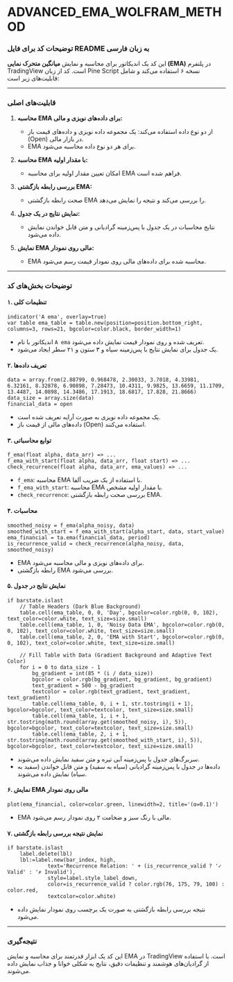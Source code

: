 # ADVANCED_EMA_WOLFRAM_METHOD
### **توضیحات کد برای فایل README به زبان فارسی**

این کد یک اندیکاتور برای محاسبه و نمایش **میانگین متحرک نمایی (EMA)** در پلتفرم TradingView است. کد از زبان Pine Script نسخه ۶ استفاده می‌کند و شامل قابلیت‌های زیر است:

---

### **قابلیت‌های اصلی**
1. **محاسبه EMA برای داده‌های نویزی و مالی:**
   - از دو نوع داده استفاده می‌کند: یک مجموعه داده نویزی و داده‌های قیمت باز (Open) در بازار مالی.
   - EMA برای هر دو نوع داده محاسبه می‌شود.

2. **محاسبه EMA با مقدار اولیه:**
   - امکان تعیین مقدار اولیه برای محاسبه EMA فراهم شده است.

3. **بررسی رابطه بازگشتی EMA:**
   - صحت رابطه بازگشتی EMA را بررسی می‌کند و نتیجه را نمایش می‌دهد.

4. **نمایش نتایج در یک جدول:**
   - نتایج محاسبات در یک جدول با پس‌زمینه گرادیانی و متن قابل خواندن نمایش داده می‌شود.

5. **نمایش EMA مالی روی نمودار:**
   - EMA محاسبه شده برای داده‌های مالی روی نمودار قیمت رسم می‌شود.

---

### **توضیحات بخش‌های کد**

#### **۱. تنظیمات کلی**
```pinescript
indicator('A ema', overlay=true)
var table ema_table = table.new(position=position.bottom_right, columns=3, rows=21, bgcolor=color.black, border_width=1)
```
- اندیکاتور با نام `A ema` تعریف شده و روی نمودار قیمت نمایش داده می‌شود.
- یک جدول برای نمایش نتایج با پس‌زمینه سیاه و ۳ ستون و ۲۱ سطر ایجاد می‌شود.

#### **۲. تعریف داده‌ها**
```pinescript
data = array.from(2.88799, 0.968478, 2.30033, 3.7018, 4.33981, 6.32161, 8.32878, 6.90898, 7.28473, 10.4311, 9.9825, 13.6659, 11.1709, 13.4487, 14.0898, 14.3486, 17.1913, 18.6817, 17.828, 21.8666)
data_size = array.size(data)
financial_data = open
```
- یک مجموعه داده نویزی به صورت آرایه تعریف شده است.
- داده‌های مالی از قیمت باز (Open) استفاده می‌کنند.

#### **۳. توابع محاسباتی**
```pinescript
f_ema(float alpha, data_arr) => ...
f_ema_with_start(float alpha, data_arr, float start) => ...
check_recurrence(float alpha, data_arr, ema_values) => ...
```
- `f_ema`: محاسبه EMA با استفاده از یک ضریب آلفا.
- `f_ema_with_start`: محاسبه EMA با مقدار اولیه مشخص.
- `check_recurrence`: بررسی صحت رابطه بازگشتی EMA.

#### **۴. محاسبات**
```pinescript
smoothed_noisy = f_ema(alpha_noisy, data)
smoothed_with_start = f_ema_with_start(alpha_start, data, start_value)
ema_financial = ta.ema(financial_data, period)
is_recurrence_valid = check_recurrence(alpha_noisy, data, smoothed_noisy)
```
- EMA برای داده‌های نویزی و مالی محاسبه می‌شود.
- رابطه بازگشتی EMA بررسی می‌شود.

#### **۵. نمایش نتایج در جدول**
```pinescript
if barstate.islast
    // Table Headers (Dark Blue Background)
    table.cell(ema_table, 0, 0, 'Day', bgcolor=color.rgb(0, 0, 102), text_color=color.white, text_size=size.small)
    table.cell(ema_table, 1, 0, 'Noisy Data EMA', bgcolor=color.rgb(0, 0, 102), text_color=color.white, text_size=size.small)
    table.cell(ema_table, 2, 0, 'EMA with Start', bgcolor=color.rgb(0, 0, 102), text_color=color.white, text_size=size.small)

    // Fill Table with Data (Gradient Background and Adaptive Text Color)
    for i = 0 to data_size - 1
        bg_gradient = int(85 * (i / data_size))
        bgcolor = color.rgb(bg_gradient, bg_gradient, bg_gradient)
        text_gradient = 500 - bg_gradient
        textcolor = color.rgb(text_gradient, text_gradient, text_gradient)
        table.cell(ema_table, 0, i + 1, str.tostring(i + 1), bgcolor=bgcolor, text_color=textcolor, text_size=size.small)
        table.cell(ema_table, 1, i + 1, str.tostring(math.round(array.get(smoothed_noisy, i), 5)), bgcolor=bgcolor, text_color=textcolor, text_size=size.small)
        table.cell(ema_table, 2, i + 1, str.tostring(math.round(array.get(smoothed_with_start, i), 5)), bgcolor=bgcolor, text_color=textcolor, text_size=size.small)
```
- سربرگ‌های جدول با پس‌زمینه آبی تیره و متن سفید نمایش داده می‌شوند.
- داده‌ها در جدول با پس‌زمینه گرادیانی (سیاه به سفید) و متن قابل خواندن (سفید به سیاه) نمایش داده می‌شوند.

#### **۶. نمایش EMA مالی روی نمودار**
```pinescript
plot(ema_financial, color=color.green, linewidth=2, title='(α=0.1)')
```
- EMA مالی با رنگ سبز و ضخامت ۲ روی نمودار رسم می‌شود.

#### **۷. نمایش نتیجه بررسی رابطه بازگشتی**
```pinescript
if barstate.islast
    label.delete(lbl)  
    lbl:=label.new(bar_index, high,   
             text='Recurrence Relation: ' + (is_recurrence_valid ? '✓ Valid' : '✗ Invalid'),   
             style=label.style_label_down,  
             color=is_recurrence_valid ? color.rgb(76, 175, 79, 100) : color.red,  
             textcolor=color.white)
```
- نتیجه بررسی رابطه بازگشتی به صورت یک برچسب روی نمودار نمایش داده می‌شود.

---

### **نتیجه‌گیری**
این کد یک ابزار قدرتمند برای محاسبه و نمایش EMA در TradingView است. با استفاده از گرادیان‌های هوشمند و تنظیمات دقیق، نتایج به شکلی خوانا و جذاب نمایش داده می‌شوند. 
